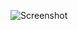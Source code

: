 ![Screenshot](https://raw.githubusercontent.com/Cryakl/Ultimate-RAT-Collection/refs/heads/main/WarzoneRat/WARZONE%20RAT%202.70/Screenshot.png)
